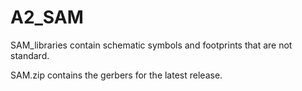 # A2_SAM
SAM_libraries contain schematic symbols and footprints that are not standard.

SAM.zip contains the gerbers for the latest release.
